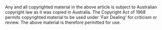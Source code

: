 Any and all copyrighted material in the above article is subject to Australian copyright law as it was copied in Australia. The Copyright Act of 1968 permits copyrighted material to be used under 'Fair Dealing' for criticism or review. The above material is therefore permitted for use.